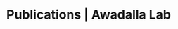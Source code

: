 ---
title: Publications | Awadalla Lab
permalink: /publications/
published: false
isPublic_b: true

publicationType_txt: journal
title_txt: "Local differentiation in Plasmodium falciparum drug resistance genes in Sudan."
pmid_tl: 12793642
publishDate_tdt: "2003-05-01T07:23:33.000Z"
journalTitle_txt: "Parasitology"
volume_tl: 126
issue_tl: 5
authors_list: 
  - author_txt: "Abdel-Muhsin AA"
  - author_txt: "Mackinnon MJ"
  - author_txt: "Awadalla P"
  - author_txt: "Ali E"
  - author_txt: "Suleiman S"
  - author_txt: "Ahmed S"
  - author_txt: "Walliker D"
  - author_txt: "Babiker HA"
---